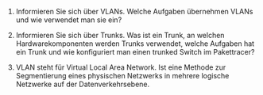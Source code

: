 
1. Informieren Sie sich über VLANs. Welche Aufgaben übernehmen VLANs und wie verwendet man sie ein?
2. Informieren Sie sich über Trunks. Was ist ein Trunk, an welchen Hardwarekomponenten werden Trunks verwendet, welche Aufgaben hat ein Trunk und wie konfiguriert man einen trunked Switch im Pakettracer?

1. VLAN steht für Virtual Local Area Network. Ist eine Methode zur Segmentierung eines physischen Netzwerks in mehrere logische Netzwerke auf der Datenverkehrsebene. 